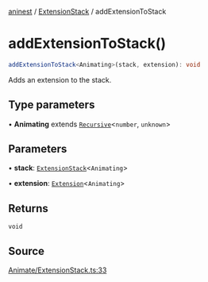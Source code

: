 [aninest](../../index.md) / [ExtensionStack](../index.md) / addExtensionToStack

# addExtensionToStack()

```ts
addExtensionToStack<Animating>(stack, extension): void
```

Adds an extension to the stack.

## Type parameters

• **Animating** extends [`Recursive`](../../RecursiveHelpers/type-aliases/Recursive.md)\<`number`, `unknown`\>

## Parameters

• **stack**: [`ExtensionStack`](../type-aliases/ExtensionStack.md)\<`Animating`\>

• **extension**: [`Extension`](../../Extension/type-aliases/Extension.md)\<`Animating`\>

## Returns

`void`

## Source

[Animate/ExtensionStack.ts:33](https://github.com/zphrs/aninest/blob/f1bf3a3/src/Animate/ExtensionStack.ts#L33)
